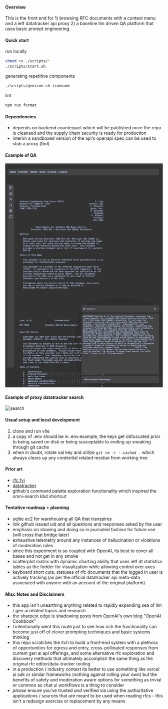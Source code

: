 #### Overview

This is the front end for 1) browsing RFC documents with a context menu and a ietf datatracker api proxy
2) a baseline llm driven QA platform that uses basic prompt engineering.

#### Quick start


run locally
```bash
chmod +x ./scripts/*
./scripts/start.sh
```

generating repetitive components

```bash
./scripts/genicon.sh iconname
```

lint
```bash
npm run format
```


#### Dependencies

- depends on backend counterpart which will be published once the repo is cleansed and the supply chain security is ready for production
- interim a sandboxed version of the api's openapi spec can be used to stub a proxy (tbd)

#### Example of QA

![qa](https://github.com/fgtrzah/rfcllmpoc1/blob/main/demo.gif?raw=true)

#### Example of proxy datatracker search

![search](https://github.com/fgtrzah/rfcllmpoc1/blob/main/demo-search.gif?raw=true)

#### Usual setup and local development

1. clone and run vite
2. a copy of .env should be in
   .env.example, the keys get obfuscated prior to being
   saved on disk or being susceptable to ending up
   sneaking through git cache 
3. when in doubt, rotate oai key and utilize ```git rm -r --cached .```
   which always clears up any credential related residue from working
   tree

#### Prior art

- [rfc.fyi](https://rfc.fyi)
- [datatracker](https://datatracker.ietf.org/)
- github's command palette exploration functionality
which inspired the omni-search kbd shortcut

#### Tentative roadmap + planning

- sqlite ec2 for warehousing all QA that transpires
- link github issued uid and all questions and responses asked
 by the user
- emphasis on stowing and doing so in journaled fashion for
 future use (will cross that bridge later)
- exhaustive telemetry around any instances of hallucination
  or violations of moderation rules
- since this experiment is so coupled with OpenAI, its best
 to cover all bases and not get in any smoke
- scatterplot matrix with dynamic charting ability that uses ietf dt statistics tables
as the fodder for visualization while allowing control over axes
- keyboard short cuts, statuses of rfc documents that the logged in user is actively tracking (as per the official datatracker api meta-data associated with anyone with an account of the original platform)

#### Misc Notes and Disclaimers

- this app isn't unearthing anything related to rapidly expanding sea of llm / gen ai related 
topics and research
- the sharpest edge is shadowing posts from OpenAI's own blog "OpenAI Cookbook" 
- I intentionally went this route just to see how rich the functionality can become just off of clever prompting techniques and basic systems thinking
- this repo scratches the itch to build a front-end system with a plethora of opportunities for egress and entry, cross-pollinated responses from current gen ai api offerings, and some alternative rfc exploration and discovery methods that ultimately accomplish the same thing as the original rfc editor/data-tracker tooling
- in a production / industry context its better to use something like vercel ai sdk or similar frameworks (nothing against rolling your own) but the benefits of safety and moderation aware options for something as trivial or common as chat ui workflows is a thing to consider
- *please* ensure you've trusted *and* verified via using the authoritative applications / sources that are meant to be used when reading rfcs - this isn't a redesign exercise or replacement by any means
